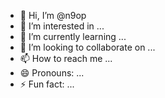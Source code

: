 
- 👋 Hi, I’m @n9op
- 👀 I’m interested in ...
- 🌱 I’m currently learning ...
- 💞️ I’m looking to collaborate on ...
- 📫 How to reach me ...
- 😄 Pronouns: ...
- ⚡ Fun fact: ...

<!---
n9op/n9op is a ✨ special ✨ repository because its `README.md` (this file) appears on your GitHub profile.
You can click the Preview link to take a look at your changes.
--->

